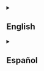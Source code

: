 <details>
<summary><h2>English</h2></summary>

# TeenSmartInsight Deployment with Terraform

This directory contains the Terraform configuration to deploy the TeenSmartInsight application on AWS.

## Prerequisites

1. Terraform [installed](https://www.terraform.io/downloads.html)  
2. An AWS account with credentials configured

## AWS Credentials Configuration

Before running Terraform, you need to configure your AWS credentials. You have several options:

### Option 1: AWS credentials file

Create or edit the file `~/.aws/credentials`:

```ini
[default]
aws_access_key_id = YOUR_ACCESS_KEY
aws_secret_access_key = YOUR_SECRET_KEY
```

### Option 2: Environment variables

Set the following environment variables in your shell:

```bash
export AWS_ACCESS_KEY_ID="YOUR_ACCESS_KEY"
export AWS_SECRET_ACCESS_KEY="YOUR_SECRET_KEY"
```

### Option 3: Hardcode credentials in `main.tf` (not recommended)

Uncomment and edit the `access_key` and `secret_key` lines in your `main.tf` (avoid committing this to public repositories).

## Deployment

1. Initialize Terraform:

   ```bash
   terraform init
   ```

2. Review the execution plan:

   ```bash
   terraform plan
   ```

3. Apply the configuration:

   ```bash
   terraform apply
   ```

4. Type `yes` to confirm when prompted.

After the deployment completes, Terraform will output the instance’s public IP and the SSH connection command.

## Deployment Instructions

### Prerequisites

1. Generate SSH Key for Deployment

   ```bash
   # Generate a new SSH key pair
   ssh-keygen -t rsa -b 4096 -f ~/.ssh/id_rsa_flaskapp -C "your_email@example.com"
   
   # Set proper permissions
   chmod 600 ~/.ssh/id_rsa_flaskapp
   ```

2. Update the `hosts.ini` file in the `infrastructure` directory with your server's IP address:

   ```ini
   [web]
   YOUR_SERVER_IP
   
   [web:vars]
   ansible_user=ubuntu
   ansible_ssh_private_key_file=~/.ssh/id_rsa_flaskapp
   ansible_ssh_common_args='-o StrictHostKeyChecking=no'
   ```

3. Deploy with Docker using Ansible:

   ```bash
   cd infrastructure
   ansible-playbook deploy-with-docker.yml -i hosts.ini
   ```

   This will deploy the application using Docker on your server with HTTPS configuration.


## Destroying the Infrastructure

To tear down all resources created by this configuration:

```bash
terraform destroy
```

</details>

<details>
<summary><h2>Español</h2></summary>

# Despliegue de TeenSmartInsight con Terraform

Este directorio contiene la configuración de Terraform para desplegar la aplicación TeenSmartInsight en AWS.

## Requisitos previos

1. Tener instalado [Terraform](https://www.terraform.io/downloads.html)
2. Tener una cuenta de AWS y credenciales configuradas

## Configuración de credenciales AWS

Antes de ejecutar Terraform, necesitas configurar tus credenciales de AWS. Tienes varias opciones:

### Opción 1: Archivo de credenciales AWS

Crea o edita el archivo `~/.aws/credentials`:

```
[default]
aws_access_key_id = TU_ACCESS_KEY
aws_secret_access_key = TU_SECRET_KEY
```

### Opción 2: Variables de entorno

Configura las siguientes variables de entorno:

```bash
export AWS_ACCESS_KEY_ID="TU_ACCESS_KEY"
export AWS_SECRET_ACCESS_KEY="TU_SECRET_KEY"
```

### Opción 3: Credenciales en el archivo main.tf

Descomenta y edita las líneas de `access_key` y `secret_key` en el archivo `main.tf` (no recomendado para repositorios públicos).

## Despliegue

1. Inicializa Terraform:
   ```bash
   terraform init
   ```

2. Verifica el plan de ejecución:
   ```bash
   terraform plan
   ```

3. Aplica la configuración:
   ```bash
   terraform apply
   ```

4. Confirma la operación escribiendo `yes` cuando se te solicite.

## Acceso a la aplicación

Una vez completado el despliegue, Terraform mostrará la IP pública de la instancia y el comando para conectarse por SSH.

## Instrucciones de Despliegue de la aplicación

### Requisitos Previos

1. Generar Clave SSH para el Despliegue

   ```bash
   # Generar un nuevo par de claves SSH
   ssh-keygen -t rsa -b 4096 -f ~/.ssh/id_rsa_flaskapp
   
   # Establecer permisos adecuados
   chmod 600 ~/.ssh/id_rsa_flaskapp
   ```

2. Actualizar el archivo `hosts.ini` en el directorio `infrastructure` con la dirección IP de tu servidor:

   ```ini
   [web]
   TU_IP_DE_SERVIDOR
   
   [web:vars]
   ansible_user=ubuntu
   ansible_ssh_private_key_file=~/.ssh/id_rsa_flaskapp
   ansible_ssh_common_args='-o StrictHostKeyChecking=no'
   ```

3. Desplegar con Docker usando Ansible:

   ```bash
   cd infrastructure
   ansible-playbook deploy-with-docker.yml -i hosts.ini
   ```

   Esto desplegará la aplicación usando Docker en tu servidor con configuración HTTPS.


## Destruir la infraestructura

Para eliminar todos los recursos creados:

```bash
terraform destroy
```
</details>